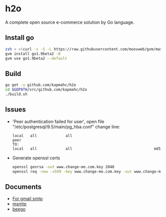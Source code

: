 # h2o

A complete open source e-commerce solution by Go language.

## Install go

```bash
zsh < <(curl -s -S -L https://raw.githubusercontent.com/moovweb/gvm/master/binscripts/gvm-installer)
gvm install go1.9beta2 -B
gvm use go1.9beta2 --default
```

## Build

```bash
go get -u github.com/kapmahc/h2o
cd $GOPATH/src/github.com/kapmahc/h2o
./build.sh
```

## Issues

- 'Peer authentication failed for user', open file "/etc/postgresql/9.5/main/pg_hba.conf" change line:

  ```
  local   all             all                                     peer  
  TO:
  local   all             all                                     md5
  ```

- Generate openssl certs

  ```bash
  openssl genrsa -out www.change-me.com.key 2048
  openssl req -new -x509 -key www.change-me.com.key -out www.change-me.com.crt -days 3650 # Common Name:*.change-me.com
  ```

## Documents

- [For gmail smtp](http://stackoverflow.com/questions/20337040/gmail-smtp-debug-error-please-log-in-via-your-web-browser)
- [msmtp](https://wiki.archlinux.org/index.php/msmtp)
- [beego](https://beego.me/docs/intro/)
